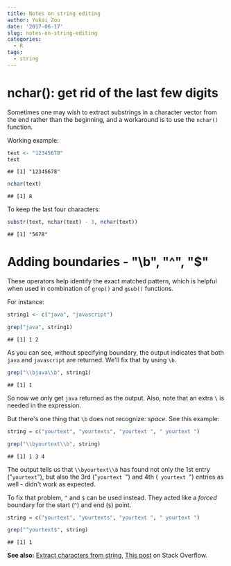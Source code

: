 ```yaml
---
title: Notes on string editing
author: Yukai Zou
date: '2017-06-17'
slug: notes-on-string-editing
categories:
  - R
tags:
  - string
---
```


# nchar(): get rid of the last few digits

Sometimes one may wish to extract substrings in a character vector from the end rather than the beginning, and a workaround is to use the `nchar()` function.

Working example:


```r
text <- "12345678"
text
```

```
## [1] "12345678"
```

```r
nchar(text)
```

```
## [1] 8
```

To keep the last four characters:


```r
substr(text, nchar(text) - 3, nchar(text))
```

```
## [1] "5678"
```

<a name="add-boundary"></a>
# Adding boundaries - "\b", "^", "$"

These operators help identify the exact matched pattern, which is helpful when used in combination of `grep()` and `gsub()` functions. 

For instance:


```r
string1 <- c("java", "javascript")

grep("java", string1)
```

```
## [1] 1 2
```

As you can see, without specifying boundary, the output indicates that both `java` and `javascript` are returned. We'll fix that by using `\b`.


```r
grep("\\bjava\\b", string1)
```

```
## [1] 1
```

So now we only get `java` returned as the output. Also, note that an extra `\` is needed in the expression.

But there's one thing that `\b` does not recognize: _space_. See this example:


```r
string = c("yourtext", "yourtexts", "yourtext ", " yourtext ")

grep("\\byourtext\\b", string)
```

```
## [1] 1 3 4
```

The output tells us that `\\byourtext\\b` has found not only the 1st entry ("`yourtext`"), but also the 3rd ("`yourtext `") and 4th (<code> yourtext </code>") entries as well - didn't work as expected. 

To fix that problem, `^` and `$` can be used instead. They acted like a _forced_ boundary for the start (`^`) and end (`$`) point.


```r
string = c("yourtext", "yourtexts", "yourtext ", " yourtext ")

grep("^yourtext$", string)
```

```
## [1] 1
```

**See also:** [Extract characters from string](/2016/02/20/extract-characters-from-string/), [This post](https://stackoverflow.com/questions/26813667/how-to-use-grep-gsub-to-find-exact-match) on Stack Overflow.
